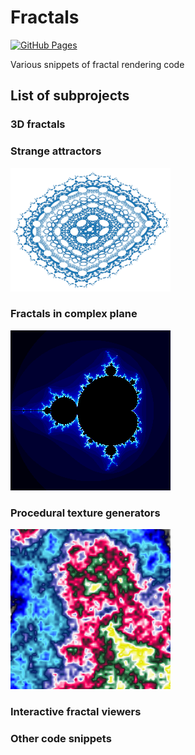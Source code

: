 # Fractals

[![GitHub Pages](https://img.shields.io/badge/%20-GitHub%20Pages-informational)](https://tisnik.github.io/fractals/)

Various snippets of fractal rendering code

## List of subprojects

### 3D fractals

### Strange attractors

[![Strange attractor](docs/attractors/2D/hopalong.png)](attractors/index.md)

### Fractals in complex plane

[![Fractal in complex plane](docs/complex/mandelbrot_small.png)](complex/index.md)

### Procedural texture generators

[![Procedural texture](docs/textures/patternE_perlin_noise2.png)](textures/index.md)

### Interactive fractal viewers

### Other code snippets

